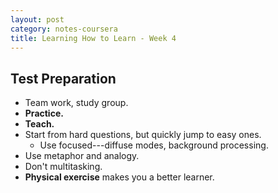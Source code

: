 ```yaml
---
layout: post
category: notes-coursera
title: Learning How to Learn - Week 4
---
```


Test Preparation
----------------

* Team work, study group.
* **Practice.**
* **Teach.**
* Start from hard questions, but quickly jump to easy ones.
  - Use focused---diffuse modes, background processing.
* Use metaphor and analogy.
* Don't multitasking.
* **Physical exercise** makes you a better learner.

